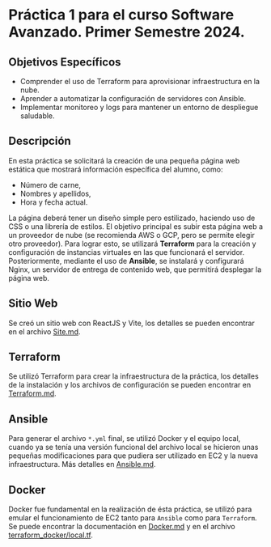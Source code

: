 # Práctica 1 para el curso Software Avanzado. Primer Semestre 2024.

## Objetivos Específicos
* Comprender el uso de Terraform para aprovisionar infraestructura en la nube.
* Aprender a automatizar la configuración de servidores con Ansible.
* Implementar monitoreo y logs para mantener un entorno de despliegue saludable.

## Descripción
En esta práctica se solicitará la creación de una pequeña página web estática que mostrará información específica del alumno, como:
* Número de carne,
* Nombres y apellidos,
* Hora y fecha actual.

La página deberá tener un diseño simple pero estilizado, haciendo uso de CSS o una librería de estilos.
El objetivo principal es subir esta página web a un proveedor de nube (se recomienda AWS o GCP, pero se permite elegir otro proveedor). Para lograr esto, se utilizará **Terraform** para la creación y configuración de instancias virtuales en las que funcionará el servidor.
Posteriormente, mediante el uso de **Ansible**, se instalará y configurará Nginx, un servidor de entrega de contenido web, que permitirá desplegar la página web.

## Sitio Web
Se creó un sitio web con ReactJS y Vite, los detalles se pueden encontrar en el archivo [Site.md](Site.md).

## Terraform
Se utilizó Terraform para crear la infraestructura de la práctica, los detalles de la instalación y los archivos de configuración se pueden encontrar en [Terraform.md](Terraform.md).

## Ansible
Para generar el archivo `*.yml` final, se utilizó Docker y el equipo local, cuando ya se tenía una versión funcional del archivo local se hicieron unas pequeñas modificaciones para que pudiera ser utilizado en EC2 y la nueva infraestructura. Más detalles en [Ansible.md](Ansible.md).

## Docker
Docker fue fundamental en la realización de ésta práctica, se utilizó para emular el funcionamiento de EC2 tanto para `Ansible` como para `Terraform`. Se puede encontrar la documentación en [Docker.md](Docker.md) y en el archivo [terraform_docker/local.tf](terraform_docker/local.tf).

